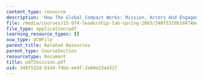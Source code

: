 ```yaml
---
content_type: resource
description: 'How The Global Compact Works: Mission, Actors And Engagement Mechanisms'
file: /media/courses/15-974-leadership-lab-spring-2003/348f532db1d474beae9f2a60e23ad32f_pdf2mission.pdf
file_type: application/pdf
learning_resource_types: []
ocw_type: OCWFile
parent_title: Related Resources
parent_type: CourseSection
resourcetype: Document
title: pdf2mission.pdf
uid: 348f532d-b1d4-74be-ae9f-2a60e23ad32f
---
```


